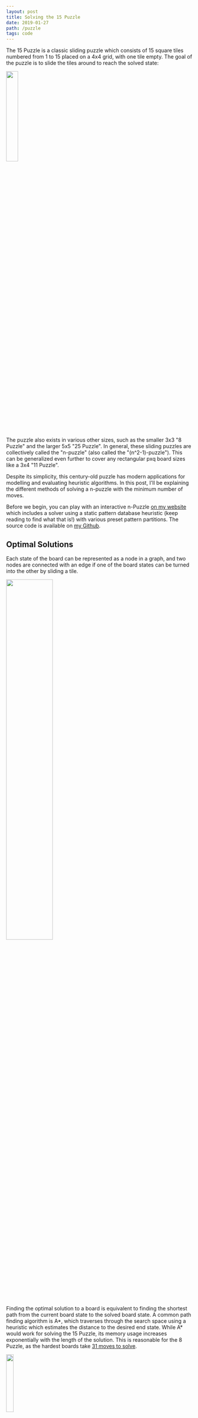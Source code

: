 ```yaml
---
layout: post
title: Solving the 15 Puzzle
date: 2019-01-27
path: /puzzle
tags: code
---
```


The 15 Puzzle is a classic sliding puzzle which consists of 15 square tiles numbered from 1 to 15 placed on a 4x4 grid, with one tile empty. The goal of the puzzle is to slide the tiles around to reach the solved state:

<div class="imagebox">
	<a
		href="/images/15puzzle-solved.png"
		data-caption="The solved state of the 15 Puzzle"
	>
    <img src="/images/15puzzle-solved.png" style="width: 25%;">
  </a>
</div>

The puzzle also exists in various other sizes, such as the smaller 3x3 "8 Puzzle" and the larger 5x5 "25 Puzzle". In general, these sliding puzzles are collectively called the "n-puzzle" (also called the "(n^2-1)-puzzle"). This can be generalized even further to cover any rectangular pxq board sizes like a 3x4 "11 Puzzle".

Despite its simplicity, this century-old puzzle has modern applications for modelling and evaluating heuristic algorithms. In this post, I'll be explaining the different methods of solving a n-puzzle with the minimum number of moves.

Before we begin, you can play with an interactive n-Puzzle [on my website](https://puzzle.michaelkim.me) which includes a solver using a static pattern database heuristic (keep reading to find what that is!) with various preset pattern partitions. The source code is available on [my Github](https://github.com/LenKagamine/15puzzle.js).

## Optimal Solutions

Each state of the board can be represented as a node in a graph, and two nodes are connected with an edge if one of the board states can be turned into the other by sliding a tile.

<div class="imagebox">
	<a
		href="/images/puzzle-states.png"
		data-caption="A couple connected states of the 8 Puzzle"
	>
		<img src="/images/puzzle-states.png" style="width: 50%;">
	</a>
</div>

Finding the optimal solution to a board is equivalent to finding the shortest path from the current board state to the solved board state. A common path finding algorithm is A\*, which traverses through the search space using a heuristic which estimates the distance to the desired end state. While A\* would work for solving the 15 Puzzle, its memory usage increases exponentially with the length of the solution. This is reasonable for the 8 Puzzle, as the hardest boards take [31 moves to solve](http://citeseerx.ist.psu.edu/viewdoc/summary?doi=10.1.1.40.9889).

<div class="imagebox">
	<a
		href="/images/hardest-8.png"
		data-caption="One of the 8 Puzzle boards with the longest solution (31 moves)."
	>
		<img src="/images/hardest-8.png" style="width: 20%;">
	</a>
</div>

For the 15 Puzzle, this upper limit increases to [80 moves](http://oeis.org/A087725).

<div class="imagebox">
	<a
		href="/images/hardest-15.png"
		data-caption="One of the 15 Puzzle boards with the longest solution (80 moves)."
	>
		<img src="/images/hardest-15.png" style="width: 20%;">
	</a>
</div>

Hence, solving the 15 Puzzle with A\* can require massive amounts of memory. A better algorithm to use is a variant of A\* called IDA\*. Compared to A\*, it is less efficient as it can explore the same nodes multiple times, but its memory usage is only linear to the solution length.

For a p x q puzzle, there are (pq)!/2 number of boards in the search space. So, the search space increases super-exponentially as the board size increases. This makes optimally solving large puzzles very impractical (the 35 Puzzle is the largest analyzed size that I could find).

To make it even worse, finding the shortest path that solves a board state is proven to be NP-Complete. As long as the heuristic never overestimates the distance to the goal (such a heuristic is called "admissible"), IDA\* (and A\*) will eventually find an optimal solution. While there's no perfect heuristic, the problem is to find increasingly better ones.

## Heuristics

### Misplaced Tiles

The simplest heuristic for the n Puzzle is to count the number of misplaced tiles. However, it performs horribly as the heuristic doesn't provide any information about how those tiles are misplaced, such as how far a misplaced tile is from being correct.

### Manhattan Distance (MD)

Instead, we can sum the [Manhattan distances](https://en.wikipedia.org/wiki/Taxicab_geometry) of each tile from its current position to its solved position. This is effectively a lower bound on the minimum moves needed for each tile to reach its solved position. MD performs better than the previous heuristic, and is enough to solve all 8 Puzzle instances in a reasonable amount of time.

However, we're still far from a perfect heuristic. The main issue with Manhattan distance is that it doesn't take into account the interactions between tiles. It assumes each tile can move independently from the other tiles, resulting in a very low bound on the actual cost.

We can improve it by incorporating more of the board in the heuristic, and one way to do it is using linear conflicts.

### MD + Linear Conflict

Consider two tiles that are in the same row or column, and their goals are also in the same row or column, but they're in the wrong order. According to the Manhattan distance heuristic, both misplaced tiles are 1 tile away from their end position. However, it's impossible to swap the two tiles in just 2 moves. In fact, at least 2 additional moves are needed to move one out of the way for the other one to move into its place.

<div class="imagebox">
	<a
		href="/images/linear-conflict.png"
		data-caption="An example of a linear conflict"
	>
		<img src="/images/linear-conflict.png" style="width: 20%;">
	</a>
</div>

The linear conflict heuristic adds 2 moves for every linear conflict in the board. This can be used in addition to the Manhattan distance by summing the two heuristics together.

### Inversion Distance

> The following two heuristics (Inversion Distance and Walking Distance) were both developed by Ken'ichiro Takahashi (takaken). You can read his description of them on [his website](http://www.ic-net.or.jp/home/takaken/nt/slide/solve15.html) (in Japanese). There's also a rough translation in English available [here](https://web.archive.org/web/20141224035932/http://juropollo.xe0.ru:80/stp_wd_translation_en.htm).

This heuristic builds upon linear conflicts and uses the idea of inversions.

Consider unraveling the square into a single row of tiles (left-to-right, top-to-bottom):

<div class="imagebox">
	<a
		href="/images/puzzle-line.png"
		data-caption="15 Puzzle rearranged into one row"
	>
		<img src="/images/puzzle-line.png" style="width: 80%;">
	</a>
</div>

We define an inversion to be when a tile appears before another tile with a smaller number. The blank has no number and cannot contribute to inversions. There are a few things to note about inversions:

- When moving a tile horizontally, the total number of inversions never changes. This is due to the blank not affecting inversions.
- When moving a tile vertically, the total number of inversions can change by only -3, -1, +1, and +3 [[#1]](#1). - First note that a vertical move will shift the tile 3 positions forward or backwards in our line of tiles. - There are two cases to consider, depending on the relative value of the three tiles we've skipped over: - Case 1: the three skipped tiles are all smaller (or larger) than the moved tile. - Moving the tile will either add or fix three inversions, one for each skipped tile. So, the total number of inversions changes by +3 or -3. - Case 2: two of the tiles are larger and other is smaller (or vice versa). - In this case, there's going to be a net change of +1 or -1 inversions.

One vertical move can fix at most three inversions. If we assume the minimum number of vertical moves needed to fix the inversions, that results in `floor(invcount / 3)`. If there is a remainder, the remaining inversions can be solved with at least one vertical move per remaining inversion. This leads to a lower bound on the number of vertical moves required:

```
vertical = invcount / 3 + invcount % 3
```

We can do the same for horizontal moves. However, the ordering is now top-to-bottom, left-to-right:

<div class="imagebox">
	<a
		href="/images/puzzle-line2.png"
		data-caption="15 Puzzle rearranged into one row, ordered horizontally"
	>
		<img src="/images/puzzle-line2.png" style="width: 80%;">
	</a>
</div>

We need to compare the tiles correctly, as ordering by the tile numbers won't be enough. Instead, we need to compare the tiles by the location of their correct position. For the vertical inversions, that ordering happened to be the same as the ordering of the tile numbers.

Since the vertical moves and horizontal moves are mutually exclusive, we can sum the two lower bounds to finish our heuristic.

```
ID = vertical + horizontal
```

Note that the change in inversions from a single move can be determined using only the skipped row / column, instead of the entire board. This can be used to efficiently calculate a board's ID after a move is applied (a speedup by a factor of the size of the puzzle).

### Walking Distance

MD and ID both worked by splitting the lower bound into vertical and horizontal components. We can incorporate aspects from both heuristics to create a better one.

The issue with MD is that it doesn't take into account the interactions between tiles. On the other hand, ID only considers these interactions, and doesn't care about a tile's distance to its end position.

Consider grouping all of the tiles in the same row together, so that we have a 1xq column:

<div class="imagebox">
	<a
		href="/images/walking-distance.png"
		data-caption="Combining all of the tiles in the same row"
	>
		<img src="/images/walking-distance.png" style="width: 25%;">
	</a>
</div>

In our new column board, the only moves we can make consist of taking a number in a row adjacent to the row containing the blank, and swapping places with it. In the above case, we could move any tile in the 3rd row to the bottom, moving the blank tile up. The minimum number of moves needed to solve the column board is the vertical Walking Distance.

Just like MD and ID, we can calculate a horizontal Walking Distance for a "row" board, and take the sum of the horizontal and vertical components to calculate WD.

The advantage of WD is that it incorporates the MD of each tile while also considering conflicts with other tiles. One thing to note is that WD will never be less than MD, since WD is effectively MD + conflicts. This means that WD is strictly better than MD in every case!

Instead of calculating WD during the search, we can run BFS backwards from the solved state to get the WD of all possible row/column boards beforehand, and store their WD in a database. This vastly speeds up search time as finding WD takes as short as an array lookup. For the 15 Puzzle, there are 24,964 distinct boards to store, and the maximum WD value is 70. So, we could easily store each value in a byte, and our database would take up <25 KB of storage.

## Pattern Databases

All of the previous heuristics are calculated during the IDA\* (or A\*) search as each board state is considered. This was fine since the heuristics themselves don't require a lot of time to calculate. However, we could take a different approach and perform calculations ahead of time. These cost of these calculations can be amortized across multiple solves of the puzzle, allowing for more complicated heuristics without sacrificing runtime.

We've shown above that WD can benefit from this tactic, but another type of heuristic that takes advantage of this method is a pattern database heuristic. In general, a pattern database contains the heuristic cost of all permutations of a section of the board, called a "pattern". These databases can be used as lookup tables when calculating the heuristic value of a whole board state.

These databases can be computed by taking the end board state, and performing a single BFS backwards, reaching all desired unsolved states with minimal cost.

The following pattern database heuristics are taken from two papers written by A. Felner, S. Hanan, and R. E. Korf. Both are available online [here](https://www.sciencedirect.com/science/article/pii/S0004370201000923) and [here](https://arxiv.org/abs/1107.0050).

### Non-Additive Pattern Databases

Consider the set of tiles in the top row and left column, called the "fringe" tiles.

<div class="imagebox">
	<a
		href="/images/fringe-tiles.png"
		data-caption="The fringe tiles on the 15 Puzzle"
	>
		<img src="/images/fringe-tiles.png" style="width: 20%;">
	</a>
</div>

The number of moves required to solve just the fringe tiles depends on the position of the fringe tiles and the blank, but is independent of the other non-fringe tiles.

This pattern database will contain the number of moves needed to solve the fringe tiles of every permutation of the above board. Notice that we consider all non-fringe tiles equivalent

Also, solving the fringe tiles is a lower bound on the solution length of the entire puzzle, since only a subset of the board is checked. This is important to ensure the heuristic remains admissible.

Combining this with another pattern database, we can take the maximum of the two database values as an efficient heuristic.

### Static Additive (Disjoint) Pattern Databases

One key aspect to note is if we used several pattern databases with mutually exclusive tiles (i.e. every tile is in at most one database), we could optimize by summing the database values rather than taking their maximum.

Another difference is to ignore the position of the blank in the board states. Each entry in the database contains the minimum number of moves needed to solve the pattern, for all possible blank positions. So, while we need to keep track of the blank when generating the database, it can be ignored in the actual entries.

When choosing patterns, we want to group tiles together that are near each other in the solved state since the pattern database contains interactions between tiles in the same pattern, and these tiles interact more than distant tiles.

Also, the heuristic will be faster with fewer, bigger patterns, but will take exponentially longer to generate and contain more entries. For the 15 Puzzle, a seven-tile database contains 57,657,600 entries, and an eight-tile database contains 518,918,400 entries. In general, a m-tile database for the n-Puzzle will contain `P(n+1, m) = (n+1)! / (n+1-m)!` entries.

Note that MD is a trivial example of a disjoint database where each tile is its own pattern. Since each pattern contains only one tile, it doesn't consider interactions between tiles.

To optimize on storage, we can construct patterns of the same shape (including rotations and reflections) and use a single database for them. This includes a slight overhead to perform the correct lookup, but can save an entire database-worth of storage.

### Dynamic Additive Pattern Databases

Instead of using the same pattern for all board states in the search, we could optimize by picking an efficient pattern depending on the board state. This pattern would be chosen to maximize interactions between the tiles of the board state, and could do better than sticking with one pattern throughout the search. This is the main concept behind a dynamically partitioned database heuristic.

In order to generate these patterns during the search, we first generate a database beforehand. For all pairs of tiles, we calculate the smallest number of moves needed to turn all starting positions of each pair to their solved positions. We'll call this the pairwise distance. In most cases, this is simply the sum of the MD of both tiles. However, if the pair are in a linear conflict, the pairwise distance will be more than the sum of the MDs.

Similar to the previous heuristics, these pairwise distances can be calculated by performing a breadth-first search backwards from the solved board state. Each state in the database is composed of the positions of the two tiles and the blank.

To use this heuristic during the search, we need to pick a set of pairs such that each tile appears in exactly one pair. This is crucial in order to avoid overestimating by counting a tile more than once. Once we have the non-overlapping pairs, we can sum their pairwise distances to calculate the heuristic. If there's an odd number of tiles (such as in the 15 Puzzle), the leftover tile contributes just its MD to the sum.

This is where the dynamic part comes into play. Rather than picking any acceptable set of pairs, we can pick the set that maximizes the pairwise distance sum, as that will be more efficient for the search. Since this maximal set depends on the board state, the pattern must be calculated during the search (dynamically).

In order to find this set, we can visualize each tile as a vertex in a graph with an edge to every other tile. Each edge has a weight which is the pairwise distance of the two tiles it connects. To find the maximal set is to find a set of edges without common vertices, such that the sum of their weights is maximized. In graph theory, this problem is called the maximum weight matching problem, and can be solved in `O(n^3)` time.

In practice, this heuristic evaluates fewer board states than the static variant, and uses less storage for the database, but takes longer to solve. This is due to a few factors:

- Dynamic patterns are better at capturing interactions than static patterns, since those patterns are optimal.
- There are fewer pairwise distances (`O(n^4)`, where `n` is the number of tiles) than unique pattern states (`O(n!)`).
- Dynamic patterns take more time to calculate due to the matching (`O(n^3)`) as opposed to several lookups (`O(n)`).

The dynamic pattern heuristic can be further optimized, but that's beyond the scope of this post. You can read more about them in [this paper](https://arxiv.org/abs/1107.0050).

## Conclusion

Here is where the list of heuristics end for now. After all this, you may ask yourself which heuristic is the best for you?

There is a general trend of trading faster search time for bigger lookup tables. It is simply more efficient to perform calculations beforehand to avoid slowing down the actual search.

Currently, the fastest single heuristic to optimally solve the n-Puzzle is to use a static additive pattern database, using the largest patterns you can generate and store. For the 15 Puzzle, a 7-8 partition is enough to solve nearly all board states on the order of tens of milliseconds, and requires ~550 MB of storage.

With sufficient storage space, you could even use multiple database heuristics and take their maximum, such as Walking Distance and 5-5-5 pattern database.

If you have tighter storage limitations, even a 5-5-5 partition can solve boards in under a second using only 3 MB of storage, which is very reasonable to implement. Leaving the category of pattern databases, Walking Distance is fairly efficient on its own, with 25 KB of storage needed.

If you plan on avoiding databases altogether, your best option is probably to use the maximum of MD and ID. At this point, you will be sacrificing a lot of speed for no external storage or precomputation. This is easily sufficient for the 8 Puzzle, but might not be enough for harder instances of the 15 Puzzle.

## Extras

<h3 id="1">Parity Proof</h3>

Some of you may recognize that these are all odd number changes. Keep in mind that a change can only happen with a vertical move, so the row number of the blank changes by +1 or -1. If we add the row number of the blank to the number of inversions, then this sum can only change by -4, -2, +2, and +4. This means the parity of this sum (number of inversions + row number of blank) stays constant with every valid move. Using this fact, it is possible to show that two board with different parity cannot be converted into each other. This also means that the solved board with the blank in the bottom-right corner, and the one with the blank in the top-left corner cannot be turned into one another.
